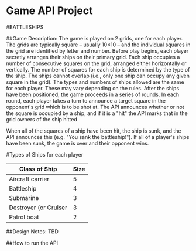 # Game API Project 

#BATTLESHIPS


##Game Description:
The game is played on 2 grids, one for each player. The grids are typically square – usually 10×10 – 
and the individual squares in the grid are identified by letter and number. 
Before play begins, each player secretly arranges their ships on their primary grid. 
Each ship occupies a number of consecutive squares on the grid, arranged either horizontally or vertically. 
The number of squares for each ship is determined by the type of the ship. 
The ships cannot overlap (i.e., only one ship can occupy any given square in the grid). 
The types and numbers of ships allowed are the same for each player. 
These may vary depending on the rules.
After the ships have been positioned, the game proceeds in a series of rounds. 
In each round, each player takes a turn to announce a target square in the opponent's grid which is to be shot at. 
The API announces whether or not the square is occupied by a ship, and if it is a "hit" the API marks that in the grid owners of the ship hitted

When all of the squares of a ship have been hit, the ship is sunk, and the API announces this 
(e.g. "You sank the battleship!"). If all of a player's ships have been sunk, the game is over and their opponent wins.



#Types of Ships for each player

| Class of Ship        | Size          |
|----------------------|---------------|
| Aircraft carrier     | 5             |
| Battleship           | 4             |
| Submarine            | 3             |
| Destroyer (or Cruiser| 3             |
| Patrol boat          | 2             |

##Design Notes: TBD



##How to run the API
